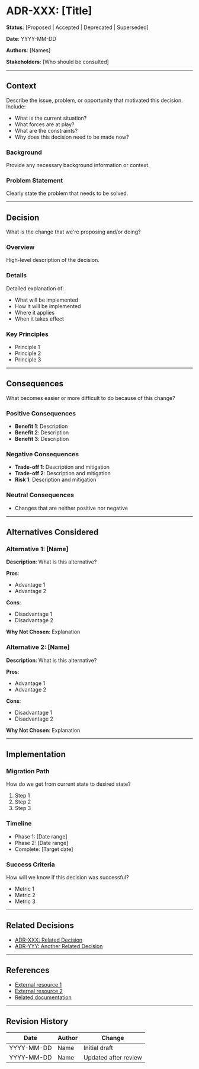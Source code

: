 # ADR-XXX: [Title]

**Status**: [Proposed | Accepted | Deprecated | Superseded]

**Date**: YYYY-MM-DD

**Authors**: [Names]

**Stakeholders**: [Who should be consulted]

---

## Context

Describe the issue, problem, or opportunity that motivated this decision. Include:

- What is the current situation?
- What forces are at play?
- What are the constraints?
- Why does this decision need to be made now?

### Background

Provide any necessary background information or context.

### Problem Statement

Clearly state the problem that needs to be solved.

---

## Decision

What is the change that we're proposing and/or doing?

### Overview

High-level description of the decision.

### Details

Detailed explanation of:
- What will be implemented
- How it will be implemented
- Where it applies
- When it takes effect

### Key Principles

- Principle 1
- Principle 2
- Principle 3

---

## Consequences

What becomes easier or more difficult to do because of this change?

### Positive Consequences

- **Benefit 1**: Description
- **Benefit 2**: Description
- **Benefit 3**: Description

### Negative Consequences

- **Trade-off 1**: Description and mitigation
- **Trade-off 2**: Description and mitigation
- **Risk 1**: Description and mitigation

### Neutral Consequences

- Changes that are neither positive nor negative

---

## Alternatives Considered

### Alternative 1: [Name]

**Description**: What is this alternative?

**Pros**:
- Advantage 1
- Advantage 2

**Cons**:
- Disadvantage 1
- Disadvantage 2

**Why Not Chosen**: Explanation

### Alternative 2: [Name]

**Description**: What is this alternative?

**Pros**:
- Advantage 1
- Advantage 2

**Cons**:
- Disadvantage 1
- Disadvantage 2

**Why Not Chosen**: Explanation

---

## Implementation

### Migration Path

How do we get from current state to desired state?

1. Step 1
2. Step 2
3. Step 3

### Timeline

- Phase 1: [Date range]
- Phase 2: [Date range]
- Complete: [Target date]

### Success Criteria

How will we know if this decision was successful?

- Metric 1
- Metric 2
- Metric 3

---

## Related Decisions

- [ADR-XXX: Related Decision](./xxx-related-decision.md)
- [ADR-YYY: Another Related Decision](./yyy-another-decision.md)

---

## References

- [External resource 1](https://example.com)
- [External resource 2](https://example.com)
- [Related documentation](../architecture/README.md)

---

## Revision History

| Date | Author | Change |
|------|--------|--------|
| YYYY-MM-DD | Name | Initial draft |
| YYYY-MM-DD | Name | Updated after review |
